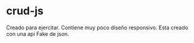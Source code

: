 # crud-js
Creado para ejercitar. Contiene muy poco diseño responsivo. 
Esta creado con una api Fake de json. 
